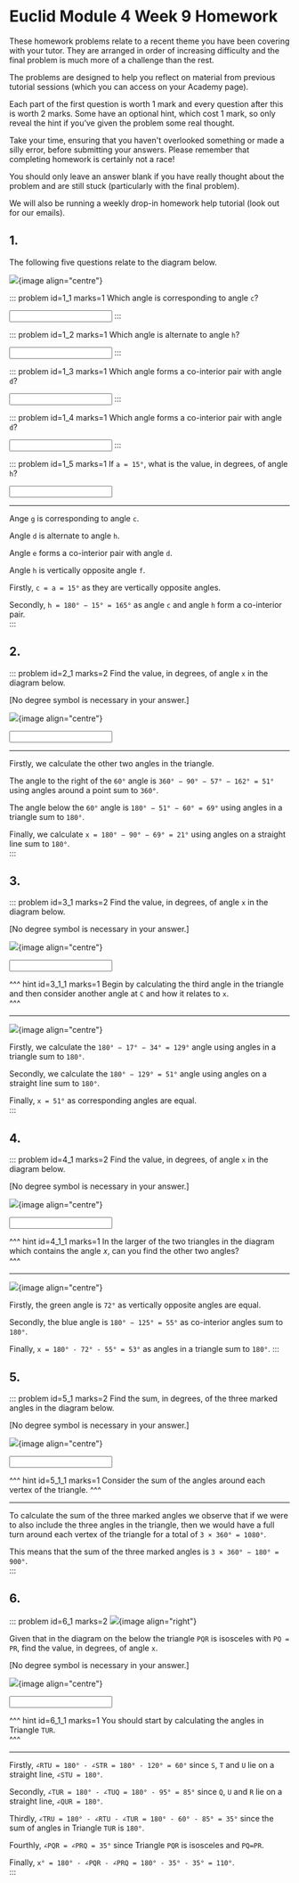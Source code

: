 # Euclid Module 4 Week 9 Homework

These homework problems relate to a recent theme you have been covering with your tutor. They are arranged in order of increasing difficulty and the final problem is much more of a challenge than the rest.  

The problems are designed to help you reflect on material from previous tutorial sessions (which you can access on your Academy page).  

Each part of the first question is worth 1 mark and every question after this is worth 2 marks. Some have an optional hint, which cost 1 mark, so only reveal the hint if you’ve given the problem some real thought.   

Take your time, ensuring that you haven't overlooked something or made a silly error, before submitting your answers. Please remember that completing homework is certainly not a race!  

You should only leave an answer blank if you have really thought about the problem and are still stuck (particularly with the final problem).  

We will also be running a weekly drop-in homework help tutorial (look out for our emails).  


## 1.
The following five questions relate to the diagram below.  

![](/resources/academy-4-week-9/1-qdiagram.png){image align="centre"}  

::: problem id=1_1 marks=1
Which angle is corresponding to angle `c`?  
  
<input type="text" solution="g"/>  
:::

::: problem id=1_2 marks=1
Which angle is alternate to angle `h`?  
 
<input type="text" solution="d"/>  
:::

::: problem id=1_3 marks=1
Which angle forms a co-interior pair with angle `d`?  
 
<input type="text" solution="e"/>  
:::

::: problem id=1_4 marks=1
Which angle forms a co-interior pair with angle `d`?  
 
<input type="text" solution="e"/>  
:::

::: problem id=1_5 marks=1
If `a = 15°`, what is the value, in degrees, of angle `h`?  

<input type="number" solution="165"/>  

---
Ange `g` is corresponding to angle `c`.  

Angle `d` is alternate to angle `h`.  

Angle `e` forms a co-interior pair with angle `d`.  

Angle `h` is vertically opposite angle `f`.  

Firstly, `c = a = 15°` as they are vertically opposite angles.  
 
Secondly, `h = 180° − 15° = 165°` as angle `c` and angle `h` form a co-interior pair.  
:::


## 2.
::: problem id=2_1 marks=2
Find the value, in degrees, of angle `x` in the diagram below.  

[No degree symbol is necessary in your answer.]  
  
![](/resources/academy-4-week-9/2-qdiagram.png){image align="centre"} 

<input type="number" solution="21"/>

---
Firstly, we calculate the other two angles in the triangle.  

The angle to the right of the `60°` angle is `360° − 90° − 57° − 162° = 51°` using angles around a point sum to `360°`.  

The angle below the `60°` angle is `180° − 51° − 60° = 69°` using angles in a triangle sum to `180°`.  

Finally, we calculate `x = 180° − 90° − 69° = 21°` using angles on a straight line sum to `180°`.  
:::


## 3.
::: problem id=3_1 marks=2
Find the value, in degrees, of angle `x` in the diagram below.  

[No degree symbol is necessary in your answer.]  
  
![](/resources/academy-4-week-9/3-qdiagram.png){image align="centre"} 

<input type="number" solution="51"/>

^^^ hint id=3_1_1 marks=1
Begin by calculating the third angle in the triangle and then consider another angle at `C` and how it relates to `x`.  
^^^

---

![](/resources/academy-4-week-9/3-sdiagram.png){image align="centre"}  

Firstly, we calculate the `180° − 17° − 34° = 129°` angle using angles in a triangle sum to `180°`.  

Secondly, we calculate the `180° − 129° = 51°` angle using angles on a straight line sum to `180°`.  

Finally, `x = 51°` as corresponding angles are equal.  
:::


## 4.
::: problem id=4_1 marks=2
Find the value, in degrees, of angle `x` in the diagram below.  

[No degree symbol is necessary in your answer.]  
  
![](/resources/academy-4-week-9/4-qdiagram.png){image align="centre"} 

<input type="number" solution="53"/>

^^^ hint id=4_1_1 marks=1
In the larger of the two triangles in the diagram which contains the angle 𝑥, can you find the other two angles?  
^^^

---

![](/resources/academy-4-week-9/4-sdiagram.png){image align="centre"}  

Firstly, the green angle is `72°` as vertically opposite angles are equal.  

Secondly, the blue angle is `180° − 125° = 55°` as co-interior angles sum to `180°`.  
  
Finally, `x = 180° - 72° - 55° = 53°` as angles in a triangle sum to `180°`.  :::


## 5.
::: problem id=5_1 marks=2
Find the sum, in degrees, of the three marked angles in the diagram below.  

[No degree symbol is necessary in your answer.]  
  
![](/resources/academy-4-week-9/5-qdiagram.png){image align="centre"} 

<input type="number" solution="53"/>

^^^ hint id=5_1_1 marks=1
Consider the sum of the angles around each vertex of the triangle. 
^^^

---

To calculate the sum of the three marked angles we observe that if we were to also include the three angles in the triangle, then we would have a full turn around each vertex of the triangle for a total of `3 × 360° = 1080°`.  

This means that the sum of the three marked angles is `3 × 360° − 180° = 900°`.  
:::


## 6. 
::: problem id=6_1 marks=2
![](/resources/academy-4-week-2/4-skull.png){image align="right"}

Given that in the diagram on the below the triangle `PQR` is isosceles with `PQ = PR`, find the value, in degrees,  of angle `x`.  

[No degree symbol is necessary in your answer.]  
  
![](/resources/academy-4-week-9/6-qdiagram.png){image align="centre"} 

<input type="number" solution="53"/>

^^^ hint id=6_1_1 marks=1
You should start by calculating the angles in Triangle `TUR`.   
^^^

--- 
Firstly, `∠RTU = 180° - ∠STR = 180° - 120° = 60°` since `S`, `T` and `U` lie on a straight line, `∠STU = 180°`.  
  
Secondly, `∠TUR = 180° - ∠TUQ = 180° - 95° = 85°` since `Q`, `U` and `R` lie on a straight line, `∠QUR = 180°`.  
 
Thirdly, `∠TRU = 180° - ∠RTU - ∠TUR = 180° - 60° - 85° = 35°` since the sum of angles in Triangle `TUR` is `180°`.  
  
Fourthly, `∠PQR = ∠PRQ = 35°` since Triangle `PQR` is isosceles and `PQ=PR`.  
  
Finally, `x° = 180° - ∠PQR - ∠PRQ = 180° - 35° - 35° = 110°`.    
:::
